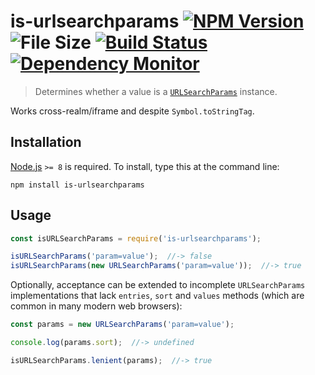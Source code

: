 # is-urlsearchparams [![NPM Version][npm-image]][npm-url] ![File Size][filesize-image] [![Build Status][travis-image]][travis-url] [![Dependency Monitor][greenkeeper-image]][greenkeeper-url]

> Determines whether a value is a [`URLSearchParams`](https://mdn.io/URLSearchParams) instance.


Works cross-realm/iframe and despite `Symbol.toStringTag`.


## Installation

[Node.js](https://nodejs.org) `>= 8` is required. To install, type this at the command line:
```shell
npm install is-urlsearchparams
```


## Usage

```js
const isURLSearchParams = require('is-urlsearchparams');

isURLSearchParams('param=value');  //-> false
isURLSearchParams(new URLSearchParams('param=value'));  //-> true
```

Optionally, acceptance can be extended to incomplete `URLSearchParams` implementations that lack `entries`, `sort` and `values` methods (which are common in many modern web browsers):
```js
const params = new URLSearchParams('param=value');

console.log(params.sort);  //-> undefined

isURLSearchParams.lenient(params);  //-> true
```


[npm-image]: https://img.shields.io/npm/v/is-urlsearchparams.svg
[npm-url]: https://npmjs.com/package/is-urlsearchparams
[filesize-image]: https://img.shields.io/badge/bundle-3kB%20gzipped-blue.svg
[travis-image]: https://img.shields.io/travis/stevenvachon/is-urlsearchparams.svg
[travis-url]: https://travis-ci.org/stevenvachon/is-urlsearchparams
[greenkeeper-image]: https://badges.greenkeeper.io/stevenvachon/is-urlsearchparams.svg
[greenkeeper-url]: https://greenkeeper.io/
